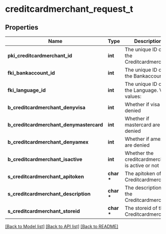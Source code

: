 # creditcardmerchant_request_t

## Properties
Name | Type | Description | Notes
------------ | ------------- | ------------- | -------------
**pki_creditcardmerchant_id** | **int** | The unique ID of the Creditcardmerchant | [optional] 
**fki_bankaccount_id** | **int** | The unique ID of the Bankaccount | 
**fki_language_id** | **int** | The unique ID of the Language.  Valid values:  |Value|Description| |-|-| |1|French| |2|English| | [optional] 
**b_creditcardmerchant_denyvisa** | **int** | Whether if visa are denied | 
**b_creditcardmerchant_denymastercard** | **int** | Whether if mastercard are denied | 
**b_creditcardmerchant_denyamex** | **int** | Whether if amex are denied | 
**b_creditcardmerchant_isactive** | **int** | Whether the creditcardmerchant is active or not | 
**s_creditcardmerchant_apitoken** | **char \*** | The apitoken of the Creditcardmerchant | [optional] 
**s_creditcardmerchant_description** | **char \*** | The description of the Creditcardmerchant | 
**s_creditcardmerchant_storeid** | **char \*** | The storeid of the Creditcardmerchant | 

[[Back to Model list]](../README.md#documentation-for-models) [[Back to API list]](../README.md#documentation-for-api-endpoints) [[Back to README]](../README.md)


